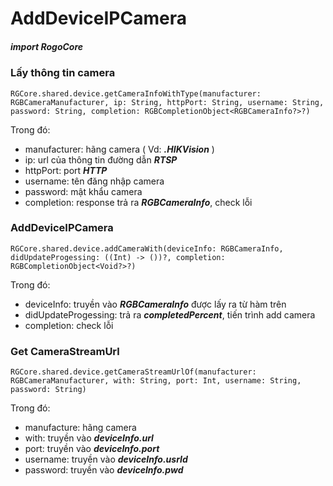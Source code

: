 

# AddDeviceIPCamera

##### import RogoCore

### Lấy thông tin camera
```
RGCore.shared.device.getCameraInfoWithType(manufacturer: RGBCameraManufacturer, ip: String, httpPort: String, username: String, password: String, completion: RGBCompletionObject<RGBCameraInfo?>?)
```
Trong đó:
- manufacturer: hãng camera ( Vd: ***.HIKVision*** )
- ip: url của thông tin đường dẫn ***RTSP***
- httpPort: port ***HTTP***
- username: tên đăng nhập camera
- password: mật khẩu camera
- completion: response trả ra ***RGBCameraInfo***, check lỗi

### AddDeviceIPCamera
```
RGCore.shared.device.addCameraWith(deviceInfo: RGBCameraInfo, didUpdateProgessing: ((Int) -> ())?, completion: RGBCompletionObject<Void?>?)
```
Trong đó:
- deviceInfo: truyền vào ***RGBCameraInfo*** được lấy ra từ hàm trên
- didUpdateProgessing: trả ra ***completedPercent***, tiến trình add camera
- completion: check lỗi

### Get CameraStreamUrl
```
RGCore.shared.device.getCameraStreamUrlOf(manufacturer: RGBCameraManufacturer, with: String, port: Int, username: String, password: String)
```
Trong đó:
- manufacture: hãng camera
- with: truyền vào ***deviceInfo.url***
- port: truyền vào ***deviceInfo.port***
- username: truyền vào ***deviceInfo.usrId***
- password: truyền vào ***deviceInfo.pwd***
